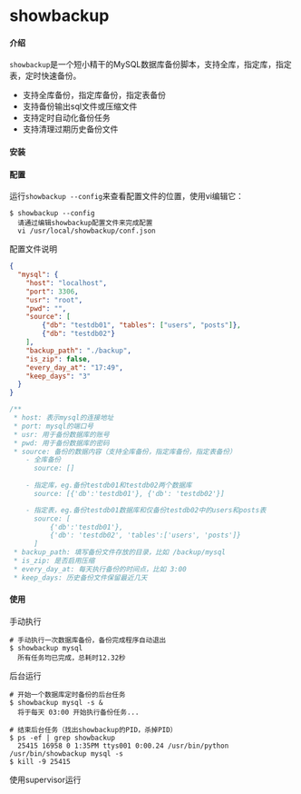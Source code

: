 # showbackup

#### 介绍
`showbackup`是一个短小精干的MySQL数据库备份脚本，支持全库，指定库，指定表，定时快速备份。
- 支持全库备份，指定库备份，指定表备份
- 支持备份输出sql文件或压缩文件
- 支持定时自动化备份任务
- 支持清理过期历史备份文件


#### 安装

#### 配置
运行`showbackup --config`来查看配置文件的位置，使用vi编辑它：
```shell
$ showbackup --config
  请通过编辑showbackup配置文件来完成配置
  vi /usr/local/showbackup/conf.json
```
配置文件说明
```json
{
  "mysql": {
    "host": "localhost",
    "port": 3306,
    "usr": "root",
    "pwd": "",
    "source": [
        {"db": "testdb01", "tables": ["users", "posts"]},
        {"db": "testdb02"}
    ],
    "backup_path": "./backup",
    "is_zip": false,
    "every_day_at": "17:49",
    "keep_days": "3"
  }
}
```
```javascript
/**
 * host: 表示mysql的连接地址
 * port: mysql的端口号
 * usr: 用于备份数据库的账号
 * pwd: 用于备份数据库的密码
 * source: 备份的数据内容（支持全库备份，指定库备份，指定表备份）
    - 全库备份
      source: []
 
    - 指定库，eg.备份testdb01和testdb02两个数据库
      source: [{'db':'testdb01'}, {'db': 'testdb02'}] 

    - 指定表，eg.备份testdb01数据库和仅备份testdb02中的users和posts表
      source: [
          {'db':'testdb01'}, 
          {'db': 'testdb02', 'tables':['users', 'posts']}
      ]
 * backup_path: 填写备份文件存放的目录，比如 /backup/mysql
 * is_zip: 是否启用压缩
 * every_day_at: 每天执行备份的时间点，比如 3:00
 * keep_days: 历史备份文件保留最近几天
```

#### 使用
手动执行
```shell script
# 手动执行一次数据库备份，备份完成程序自动退出
$ showbackup mysql
  所有任务均已完成，总耗时12.32秒
```

后台运行
```shell script
# 开始一个数据库定时备份的后台任务
$ showbackup mysql -s &
  将于每天 03:00 开始执行备份任务...

# 结束后台任务（找出showbackup的PID，杀掉PID）
$ ps -ef | grep showbackup
  25415 16958 0 1:35PM ttys001 0:00.24 /usr/bin/python /usr/bin/showbackup mysql -s
$ kill -9 25415
```

使用supervisor运行
```shell script

```



